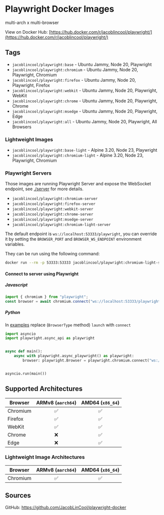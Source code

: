 # Playwright Docker Images

multi-arch x multi-browser

View on Docker Hub: [https://hub.docker.com/r/jacoblincool/playwright/](https://hub.docker.com/r/jacoblincool/playwright/)

## Tags

- `jacoblincool/playwright:base` - Ubuntu Jammy, Node 20, Playwright
- `jacoblincool/playwright:chromium` - Ubuntu Jammy, Node 20, Playwright, Chromium
- `jacoblincool/playwright:firefox` - Ubuntu Jammy, Node 20, Playwright, Firefox
- `jacoblincool/playwright:webkit` - Ubuntu Jammy, Node 20, Playwright, WebKit
- `jacoblincool/playwright:chrome` - Ubuntu Jammy, Node 20, Playwright, Chrome
- `jacoblincool/playwright:msedge` - Ubuntu Jammy, Node 20, Playwright, Edge
- `jacoblincool/playwright:all` - Ubuntu Jammy, Node 20, Playwright, All Browsers

### Lightweight Images

- `jacoblincool/playwright:base-light` - Alpine 3.20, Node 23, Playwright
- `jacoblincool/playwright:chromium-light` - Alpine 3.20, Node 23, Playwright, Chromium

### Playwright Servers

Those images are running Playwright Server and expose the WebSocket endpoint, see [./server](./server) for more details.

- `jacoblincool/playwright:chromium-server`
- `jacoblincool/playwright:firefox-server`
- `jacoblincool/playwright:webkit-server`
- `jacoblincool/playwright:chrome-server`
- `jacoblincool/playwright:msedge-server`
- `jacoblincool/playwright:chromium-light-server`

The default endpoint is `ws://localhost:53333/playwright`, you can override it by setting the `BROWSER_PORT` and `BROWSER_WS_ENDPOINT` environment variables.

They can be run using the following command:

```sh
docker run --rm -p 53333:53333 jacoblincool/playwright:chromium-light-server
```

#### Connect to server using Playwright

##### Javascript

```javascript
import { chromium } from "playwright";
const browser = await chromium.connect("ws://localhost:53333/playwright");
```

##### Python

In [examples](https://playwright.dev/python/docs/api/class-playwright) replace (`BrowserType` method) `launch` with `connect`

```python
import asyncio
import playwright.async_api as playwright


async def main():
    async with playwright.async_playwright() as playwright:
        browser: playwright.Browser = playwright.chromium.connect("ws://localhost:53333/playwright")


asyncio.run(main())
```

## Supported Architectures

| Browser  | ARMv8 (`aarch64`) | AMD64 (`x86_64`) |
| -------- | :---------------: | :--------------: |
| Chromium |         ✅         |        ✅         |
| Firefox  |         ✅         |        ✅         |
| WebKit   |         ✅         |        ✅         |
| Chrome   |         ❌         |        ✅         |
| Edge     |         ❌         |        ✅         |

### Lightweight Image Architectures

| Browser  | ARMv8 (`aarch64`) | AMD64 (`x86_64`) |
| -------- | :---------------: | :--------------: |
| Chromium |         ✅         |        ✅         |

## Sources

GitHub: <https://github.com/JacobLinCool/playwright-docker>
